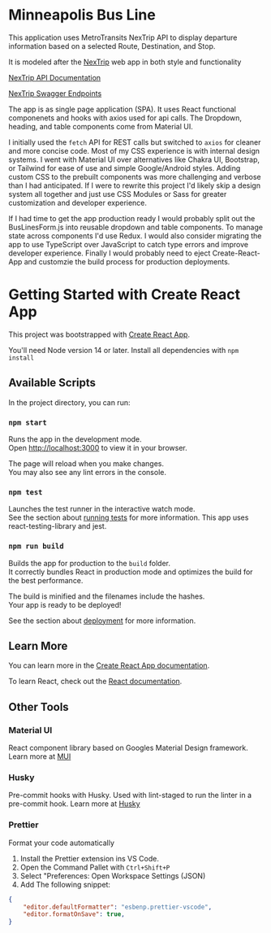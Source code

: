 # Minneapolis Bus Line
This application uses MetroTransits NexTrip API to display departure information based on a selected Route, Destination, and Stop. 

It is modeled after the [NexTrip](https://www.metrotransit.org/nextrip) web app in both style and functionality

[NexTrip API Documentation](https://svc.metrotransit.org/nextrip)

[NexTrip Swagger Endpoints](https://svc.metrotransit.org/swagger/index.html)

The app is as single page application (SPA). It uses React functional componenets and hooks with axios used for api calls. The Dropdown, heading, and table components come from Material UI. 

I initially used the `fetch` API for REST calls but switched to `axios` for cleaner and more concise code. Most of my CSS experience is with internal design systems. I went with Material UI over alternatives like Chakra UI, Bootstrap, or Tailwind for ease of use and simple Google/Android styles. Adding custom CSS to the prebuilt components was more challenging and verbose than I had anticipated. If I were to rewrite this project I'd likely skip a design system all together and just use CSS Modules or Sass for greater customization and developer experience. 

If I had time to get the app production ready I would probably split out the BusLinesForm.js into reusable dropdown and table components. To manage state across components I'd use Redux. I would also consider migrating the app to use TypeScript over JavaScript to catch type errors and improve developer experience. Finally I would probably need to eject Create-React-App and customzie the build process for production deployments.

# Getting Started with Create React App

This project was bootstrapped with [Create React App](https://github.com/facebook/create-react-app).

You'll need Node version 14 or later. Install all dependencies with `npm install`

## Available Scripts

In the project directory, you can run:

### `npm start`

Runs the app in the development mode.\
Open [http://localhost:3000](http://localhost:3000) to view it in your browser.

The page will reload when you make changes.\
You may also see any lint errors in the console.

### `npm test`

Launches the test runner in the interactive watch mode.\
See the section about [running tests](https://facebook.github.io/create-react-app/docs/running-tests) for more information.
This app uses react-testing-library and jest.

### `npm run build`

Builds the app for production to the `build` folder.\
It correctly bundles React in production mode and optimizes the build for the best performance.

The build is minified and the filenames include the hashes.\
Your app is ready to be deployed!

See the section about [deployment](https://facebook.github.io/create-react-app/docs/deployment) for more information.

## Learn More

You can learn more in the [Create React App documentation](https://facebook.github.io/create-react-app/docs/getting-started).

To learn React, check out the [React documentation](https://reactjs.org/).

## Other Tools

### Material UI 

React component library based on Googles Material Design framework. Learn more at [MUI](https://mui.com/material-ui/)

### Husky

Pre-commit hooks with Husky. Used with lint-staged to run the linter in a pre-commit hook. Learn more at [Husky](https://typicode.github.io/husky/#/)

### Prettier

Format your code automatically 
1. Install the Prettier extension ins VS Code. 
2. Open the Command Pallet with `Ctrl+Shift+P` 
3. Select "Preferences: Open Workspace Settings (JSON)
4. Add The following snippet:
```json
{
    "editor.defaultFormatter": "esbenp.prettier-vscode",
    "editor.formatOnSave": true,
}
```
